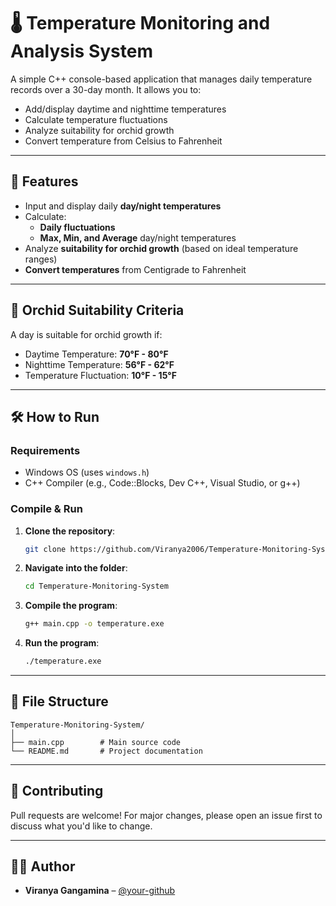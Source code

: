 # 🌡️ Temperature Monitoring and Analysis System

A simple C++ console-based application that manages daily temperature records over a 30-day month. It allows you to:

- Add/display daytime and nighttime temperatures
- Calculate temperature fluctuations
- Analyze suitability for orchid growth
- Convert temperature from Celsius to Fahrenheit

---

## 📌 Features

- Input and display daily **day/night temperatures**
- Calculate:
  - **Daily fluctuations**
  - **Max, Min, and Average** day/night temperatures
- Analyze **suitability for orchid growth** (based on ideal temperature ranges)
- **Convert temperatures** from Centigrade to Fahrenheit

---

## 🧪 Orchid Suitability Criteria

A day is suitable for orchid growth if:

- Daytime Temperature: **70°F - 80°F**
- Nighttime Temperature: **56°F - 62°F**
- Temperature Fluctuation: **10°F - 15°F**

---

## 🛠️ How to Run

### Requirements

- Windows OS (uses `windows.h`)
- C++ Compiler (e.g., Code::Blocks, Dev C++, Visual Studio, or g++)

### Compile & Run

1. **Clone the repository**:
   ```bash
   git clone https://github.com/Viranya2006/Temperature-Monitoring-System.git
   ```
2. **Navigate into the folder**:
   ```bash
   cd Temperature-Monitoring-System
   ```
3. **Compile the program**:
   ```bash
   g++ main.cpp -o temperature.exe
   ```
4. **Run the program**:
   ```bash
   ./temperature.exe
   ```

---

## 📁 File Structure

```
Temperature-Monitoring-System/
│
├── main.cpp        # Main source code
└── README.md       # Project documentation
```
---

## 🤝 Contributing

Pull requests are welcome! For major changes, please open an issue first to discuss what you'd like to change.

---

## 👨‍💻 Author

- **Viranya Gangamina** – [@your-github](https://github.com/Viranya2006)
